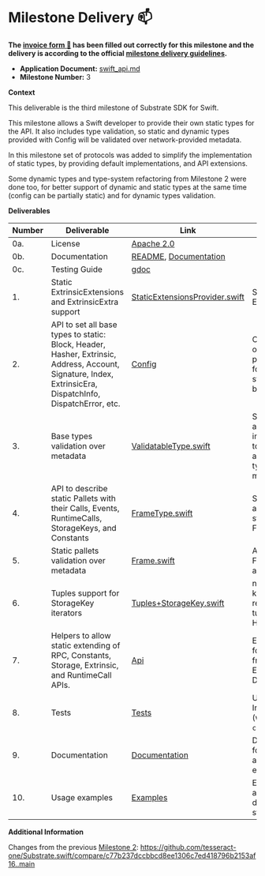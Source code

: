 # Milestone Delivery :mailbox:

**The [invoice form :pencil:](https://docs.google.com/forms/d/e/1FAIpQLSfmNYaoCgrxyhzgoKQ0ynQvnNRoTmgApz9NrMp-hd8mhIiO0A/viewform) has been filled out correctly for this milestone and the delivery is according to the official [milestone delivery guidelines](https://github.com/w3f/Grants-Program/blob/master/docs/Support%20Docs/milestone-deliverables-guidelines.md).**  

* **Application Document:** [swift_api.md](https://github.com/w3f/General-Grants-Program/blob/master/grants/speculative/swift_api.md)
* **Milestone Number:** 3

**Context**

This deliverable is the third milestone of Substrate SDK for Swift. 

This milestone allows a Swift developer to provide their own static types for the API. It also includes type validation, so static and dynamic types provided with Config will be validated over network-provided metadata.

In this milestone set of protocols was added to simplify the implementation of static types, by providing default implementations, and API extensions.

Some dynamic types and type-system refactoring from Milestone 2 were done too, for better support of dynamic and static types at the same time (config can be partially static) and for dynamic types validation.

**Deliverables**

| Number | Deliverable | Link | Notes |
| ------------- | ------------- | ------------- |------------- |
| 0a. | License |[Apache 2.0](https://github.com/tesseract-one/Substrate.swift/blob/main/LICENSE)| | 
| 0b. | Documentation | [README](https://github.com/tesseract-one/Substrate.swift/blob/main/README.md), [Documentation](https://github.com/tesseract-one/Substrate.swift/blob/main/Documentation/) | |
| 0c. | Testing Guide |[gdoc](https://docs.google.com/document/d/1CB6mz66LCxqQpwQV-9eoaMNhg1Ou6nK-ksOrhPIQG6Q)| |
| 1. | Static ExtrinsicExtensions and ExtrinsicExtra support | [StaticExtensionsProvider.swift](https://github.com/tesseract-one/Substrate.swift/blob/main/Sources/Substrate/Extrinsic/Extensions/StaticExtensionsProvider.swift) | Static Extrinsic Extensions |
| 2. | API to set all base types to static: Block, Header, Hasher, Extrinsic, Address, Account, Signature, Index, ExtrinsicEra, DispatchInfo, DispatchError, etc. | [Config](https://github.com/tesseract-one/Substrate.swift/blob/main/Sources/Substrate/Config/Config.swift) | Configuration object which provides types for SDK, where static types can be set |
| 3. |  Base types validation over metadata | [ValidatableType.swift](https://github.com/tesseract-one/Substrate.swift/blob/main/Sources/Substrate/Types/ValidatableType.swift) | Set of protocols and implementations to validate static and dynamic types over metadata |
| 4. | API to describe static Pallets with their Calls, Events, RuntimeCalls, StorageKeys, and Constants | [FrameType.swift](https://github.com/tesseract-one/Substrate.swift/blob/main/Sources/Substrate/Types/FrameType.swift) | Set of protocols and helpers for static/dynamic Frame types |
| 5. | Static pallets validation over metadata | [Frame.swift](https://github.com/tesseract-one/Substrate.swift/blob/main/Sources/Substrate/Types/Frame.swift) | API for static Frame creation and validation |
| 6. | Tuples support for StorageKey iterators | [Tuples+StorageKey.swift](https://github.com/tesseract-one/Substrate.swift/blob/main/Sources/Substrate/Types/Static/Tuples%2BTupleStorageKey.swift) | n-map storage keys can be represented as tuples of Key-Hash pairs |
| 7. | Helpers to allow static extending of RPC, Constants, Storage, Extrinsic, and RuntimeCall APIs. | [Api](https://github.com/tesseract-one/Substrate.swift/tree/main/Sources/Substrate/Api) | Extension points for developer-friendly APIs. Examples in the Documentation |
| 8. | Tests | [Tests](https://github.com/tesseract-one/Substrate.swift/tree/main/Tests) | Unit and Integration tests (with `substrate-contracts-node`) |
| 9. | Documentation | [Documentation](https://github.com/tesseract-one/Substrate.swift/tree/main/Documentation) | Documentation for Core Types and static extensions |
| 10. | Usage examples | [Examples](https://github.com/tesseract-one/Substrate.swift/tree/main/Examples) | Example applications for dynamic and static modes |

**Additional Information**

Changes from the previous [Milestone 2](https://github.com/w3f/Grant-Milestone-Delivery/blob/master/deliveries/swift_api-milestone_2.md):
https://github.com/tesseract-one/Substrate.swift/compare/c77b237dccbbcd8ee1306c7ed418796b2153af16..main
